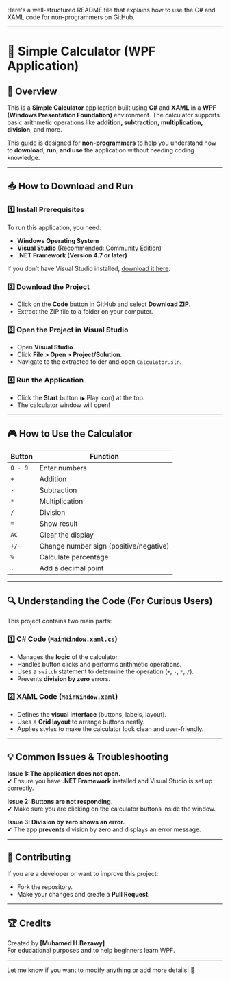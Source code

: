 Here's a well-structured README file that explains how to use the C# and XAML code for non-programmers on GitHub.

---

# 📱 Simple Calculator (WPF Application)

## 📝 Overview

This is a **Simple Calculator** application built using **C#** and **XAML** in a **WPF (Windows Presentation Foundation)** environment. The calculator supports basic arithmetic operations like **addition, subtraction, multiplication, division**, and more.

This guide is designed for **non-programmers** to help you understand how to **download, run, and use** the application without needing coding knowledge.

---

## 📥 How to Download and Run

### 1️⃣ Install Prerequisites
To run this application, you need:

- **Windows Operating System**
- **Visual Studio** (Recommended: Community Edition)
- **.NET Framework (Version 4.7 or later)**

If you don’t have Visual Studio installed, [download it here](https://visualstudio.microsoft.com/).

### 2️⃣ Download the Project
- Click on the **Code** button in GitHub and select **Download ZIP**.
- Extract the ZIP file to a folder on your computer.

### 3️⃣ Open the Project in Visual Studio
- Open **Visual Studio**.
- Click **File > Open > Project/Solution**.
- Navigate to the extracted folder and open `Calculator.sln`.

### 4️⃣ Run the Application
- Click the **Start** button (`▶` Play icon) at the top.
- The calculator window will open!

---

## 🎮 How to Use the Calculator

| **Button**    | **Function**                                      |
|--------------|--------------------------------------------------|
| `0 - 9`      | Enter numbers                                   |
| `+`          | Addition                                        |
| `-`          | Subtraction                                     |
| `*`          | Multiplication                                  |
| `/`          | Division                                        |
| `=`          | Show result                                     |
| `AC`         | Clear the display                              |
| `+/-`        | Change number sign (positive/negative)         |
| `%`          | Calculate percentage                           |
| `.`          | Add a decimal point                            |

---

## 🔍 Understanding the Code (For Curious Users)

This project contains two main parts:

### **1️⃣ C# Code (`MainWindow.xaml.cs`)**
- Manages the **logic** of the calculator.
- Handles button clicks and performs arithmetic operations.
- Uses a `switch` statement to determine the operation (`+`, `-`, `*`, `/`).
- Prevents **division by zero** errors.

### **2️⃣ XAML Code (`MainWindow.xaml`)**
- Defines the **visual interface** (buttons, labels, layout).
- Uses a **Grid layout** to arrange buttons neatly.
- Applies styles to make the calculator look clean and user-friendly.

---

## 💡 Common Issues & Troubleshooting

**Issue 1: The application does not open.**  
✔ Ensure you have **.NET Framework** installed and Visual Studio is set up correctly.  

**Issue 2: Buttons are not responding.**  
✔ Make sure you are clicking on the calculator buttons inside the window.  

**Issue 3: Division by zero shows an error.**  
✔ The app **prevents** division by zero and displays an error message.  

---

## 🤝 Contributing

If you are a developer or want to improve this project:
- Fork the repository.
- Make your changes and create a **Pull Request**.

---

## 🏆 Credits

Created by **[Muhamed H.Bezawy]**  
For educational purposes and to help beginners learn WPF.

---

Let me know if you want to modify anything or add more details! 🚀
